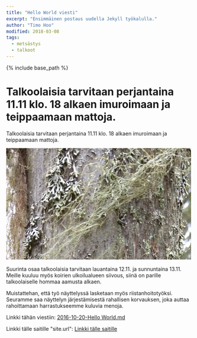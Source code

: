 ```yaml
---
title: "Hello World viesti"
excerpt: "Ensimmäinen postaus uudella Jekyll työkalulla."
author: "Timo Hoo"
modified: 2018-03-08
tags:
  - metsästys
  - talkoot
---
```


{% include base_path %}

# Talkoolaisia tarvitaan perjantaina 11.11 klo. 18 alkaen imuroimaan ja teippaamaan mattoja.

Talkoolaisia tarvitaan perjantaina 11.11 klo. 18 alkaen imuroimaan ja teippaamaan mattoja.

![kuva](assets/images/Puu_500_300.png)

Suurinta osaa talkoolaisia tarvitaan lauantaina 12.11. ja sunnuntaina 13.11. Meille kuuluu myös koirien ulkoilualueen siivous, siinä on parille talkoolaiselle hommaa aamusta alkaen.

Muistattehan, että työ näyttelyssä lasketaan myös riistanhoitotyöksi. Seuramme saa näyttelyn järjestämisestä rahallisen korvauksen, joka auttaa rahoittamaan harrastukseemme kuluvia menoja.

Linkki tähän viestiin: [2016-10-20-Hello World.md]({{post.url}})

Linkki tälle saitille "site.url": [Linkki tälle saitille]({{site.url}})
